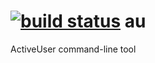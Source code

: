 [![build status](https://secure.travis-ci.org/activeuser/au.png)](http://travis-ci.org/activeuser/au)
au
==

ActiveUser command-line tool